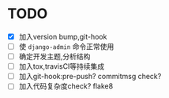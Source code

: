 # TODO
- [x] 加入version bump,git-hook
- [ ] 使 `django-admin` 命令正常使用
- [ ] 确定开发主题,分析结构
- [ ] 加入tox,travisCI等持续集成
- [ ] 加入git-hook:pre-push? commitmsg check?
- [ ] 加入代码复杂度check? flake8
